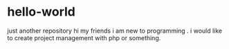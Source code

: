 # hello-world
just another repository
hi my friends
i am new to programming . i would like to create project management with php or something.
